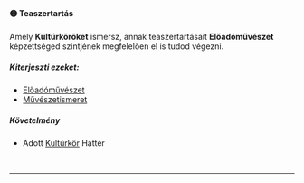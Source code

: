 #### 🟡 Teaszertartás

Amely **Kultúrköröket** ismersz, annak teaszertartásait **Előadóművészet** képzettséged szintjének megfelelően el is tudod végezni.
##### Kiterjeszti ezeket:
- [Előadóművészet](../kepzettsegek/eloadomuveszet.md)
- [Művészetismeret](../kepzettsegek/muveszetismeret.md)

##### Követelmény
- Adott [Kultúrkör](../hatterek.kiemelt/kulturkor.md) Háttér

<br />

---
